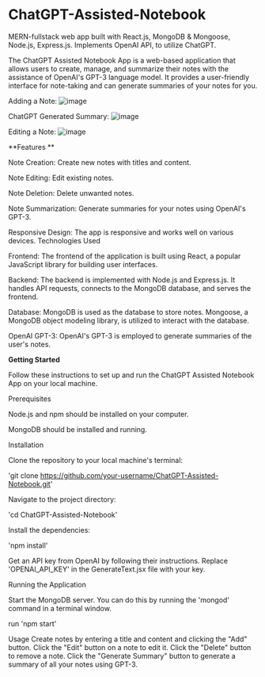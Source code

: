 # ChatGPT-Assisted-Notebook
MERN-fullstack web app built with React.js, MongoDB &amp; Mongoose, Node.js, Express.js. Implements OpenAI API, to utilize ChatGPT.

The ChatGPT Assisted Notebook App is a web-based application that allows users to create, manage, and summarize their notes with the assistance of OpenAI's GPT-3 language model. It provides a user-friendly interface for note-taking and can generate summaries of your notes for you.

Adding a Note:
![image](https://github.com/kavin-zhu/ChatGPT-Assisted-Notebook/assets/59909734/97816025-f961-45ba-b14c-2c2e97e27519)

ChatGPT Generated Summary:
![image](https://github.com/kavin-zhu/ChatGPT-Assisted-Notebook/assets/59909734/b7c0ce17-32cd-45d2-bd72-5aa823e6f52e)

Editing a Note:
![image](https://github.com/kavin-zhu/ChatGPT-Assisted-Notebook/assets/59909734/cf2da08d-262a-4fe8-9d0d-4fc2ef2d73bb)


**Features
**

Note Creation: Create new notes with titles and content.

Note Editing: Edit existing notes.

Note Deletion: Delete unwanted notes.

Note Summarization: Generate summaries for your notes using OpenAI's GPT-3.

Responsive Design: The app is responsive and works well on various devices.
Technologies Used

Frontend: The frontend of the application is built using React, a popular JavaScript library for building user interfaces. 

Backend: The backend is implemented with Node.js and Express.js. It handles API requests, connects to the MongoDB database, and serves the frontend.

Database: MongoDB is used as the database to store notes. Mongoose, a MongoDB object modeling library, is utilized to interact with the database.

OpenAI GPT-3: OpenAI's GPT-3 is employed to generate summaries of the user's notes.


**Getting Started**

Follow these instructions to set up and run the ChatGPT Assisted Notebook App on your local machine.


Prerequisites

Node.js and npm should be installed on your computer.

MongoDB should be installed and running.


Installation

Clone the repository to your local machine's terminal:

'git clone https://github.com/your-username/ChatGPT-Assisted-Notebook.git'

Navigate to the project directory:

'cd ChatGPT-Assisted-Notebook'

Install the dependencies:

'npm install'

Get an API key from OpenAI by following their instructions. Replace 'OPENAI_API_KEY' in the GenerateText.jsx file with your key.


Running the Application

Start the MongoDB server. You can do this by running the 'mongod' command in a terminal window.

run 'npm start'


Usage
Create notes by entering a title and content and clicking the "Add" button.
Click the "Edit" button on a note to edit it.
Click the "Delete" button to remove a note.
Click the "Generate Summary" button to generate a summary of all your notes using GPT-3.
